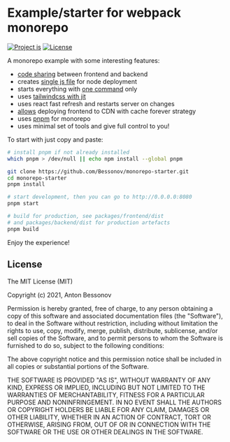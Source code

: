 Example/starter for webpack monorepo
====================================

[![Project is](https://img.shields.io/badge/Project%20is-fantastic-ff69b4.svg)](https://github.com/Bessonov/monorepo-starter)
[![License](http://img.shields.io/:license-MIT-blue.svg)](https://raw.githubusercontent.com/Bessonov/monorepo-starter/master/LICENSE)

A monorepo example with some interesting features:
- [code sharing](packages/shared/src/index.ts) between frontend and backend
- creates [single js file](packages/backend/package.json#L12) for node deployment
- starts everything with [one command](package.json#L7) only
- uses [tailwindcss with jit](https://tailwindcss.com/docs/just-in-time-mode)
- uses react fast refresh and restarts server on changes
- [allows](packages/frontend/webpack.config.js#L14) deploying frontend to CDN with cache forever strategy
- uses [pnpm](https://pnpm.io) for monorepo
- uses minimal set of tools and give full control to you!

To start with just copy and paste:
```bash
# install pnpm if not already installed
which pnpm > /dev/null || echo npm install --global pnpm

git clone https://github.com/Bessonov/monorepo-starter.git
cd monorepo-starter
pnpm install

# start development, then you can go to http://0.0.0.0:8080
pnpm start

# build for production, see packages/frontend/dist
# and packages/backend/dist for production artefacts
pnpm build
```

Enjoy the experience!

License
-------

The MIT License (MIT)

Copyright (c) 2021, Anton Bessonov

Permission is hereby granted, free of charge, to any person obtaining a copy
of this software and associated documentation files (the "Software"), to deal
in the Software without restriction, including without limitation the rights
to use, copy, modify, merge, publish, distribute, sublicense, and/or sell
copies of the Software, and to permit persons to whom the Software is
furnished to do so, subject to the following conditions:

The above copyright notice and this permission notice shall be included in
all copies or substantial portions of the Software.

THE SOFTWARE IS PROVIDED "AS IS", WITHOUT WARRANTY OF ANY KIND, EXPRESS OR
IMPLIED, INCLUDING BUT NOT LIMITED TO THE WARRANTIES OF MERCHANTABILITY,
FITNESS FOR A PARTICULAR PURPOSE AND NONINFRINGEMENT. IN NO EVENT SHALL THE
AUTHORS OR COPYRIGHT HOLDERS BE LIABLE FOR ANY CLAIM, DAMAGES OR OTHER
LIABILITY, WHETHER IN AN ACTION OF CONTRACT, TORT OR OTHERWISE, ARISING FROM,
OUT OF OR IN CONNECTION WITH THE SOFTWARE OR THE USE OR OTHER DEALINGS IN
THE SOFTWARE.